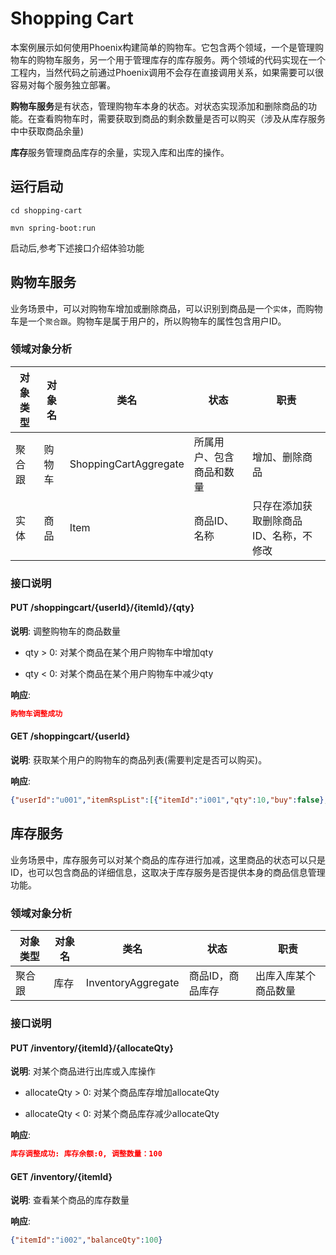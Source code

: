 # Shopping Cart
本案例展示如何使用Phoenix构建简单的购物车。它包含两个领域，一个是管理购物车的购物车服务，另一个用于管理库存的库存服务。两个领域的代码实现在一个工程内，当然代码之前通过Phoenix调用不会存在直接调用关系，如果需要可以很容易对每个服务独立部署。

**购物车服务**是有状态，管理购物车本身的状态。对状态实现添加和删除商品的功能。在查看购物车时，需要获取到商品的剩余数量是否可以购买（涉及从库存服务中中获取商品余量)

**库存**服务管理商品库存的余量，实现入库和出库的操作。


## 运行启动

`cd shopping-cart`

`mvn spring-boot:run`

启动后,参考下述接口介绍体验功能

## 购物车服务

业务场景中，可以对购物车增加或删除商品，可以识别到商品是一个`实体`，而购物车是一个`聚合跟`。购物车是属于用户的，所以购物车的属性包含用户ID。

### 领域对象分析

|对象类型|对象名|类名|状态|职责|
|---|---|---|---|---|
|聚合跟|购物车|ShoppingCartAggregate|所属用户、包含商品和数量|增加、删除商品|
|实体|商品|Item|商品ID、名称|只存在添加获取删除商品ID、名称，不修改|


### 接口说明

#### PUT /shoppingcart/{userId}/{itemId}/{qty}

**说明**: 调整购物车的商品数量

- qty > 0: 对某个商品在某个用户购物车中增加qty

- qty < 0: 对某个商品在某个用户购物车中减少qty

**响应**:
```json
购物车调整成功
```
#### GET /shoppingcart/{userId}

**说明**: 获取某个用户的购物车的商品列表(需要判定是否可以购买)。

**响应**:
```json
{"userId":"u001","itemRspList":[{"itemId":"i001","qty":10,"buy":false},{"itemId":"i002","qty":100,"buy":true}]}
```

## 库存服务

业务场景中，库存服务可以对某个商品的库存进行加减，这里商品的状态可以只是ID，也可以包含商品的详细信息，这取决于库存服务是否提供本身的商品信息管理功能。

### 领域对象分析
|对象类型|对象名|类名|状态|职责|
|---|---|---|---|---|
|聚合跟|库存|InventoryAggregate|商品ID，商品库存|出库入库某个商品数量|


### 接口说明

#### PUT /inventory/{itemId}/{allocateQty}

**说明**: 对某个商品进行出库或入库操作

- allocateQty > 0: 对某个商品库存增加allocateQty

- allocateQty < 0: 对某个商品库存减少allocateQty

**响应**:
```json
库存调整成功: 库存余额:0, 调整数量：100
```


#### GET /inventory/{itemId}
**说明**: 查看某个商品的库存数量

**响应**:
```json
{"itemId":"i002","balanceQty":100}
```
